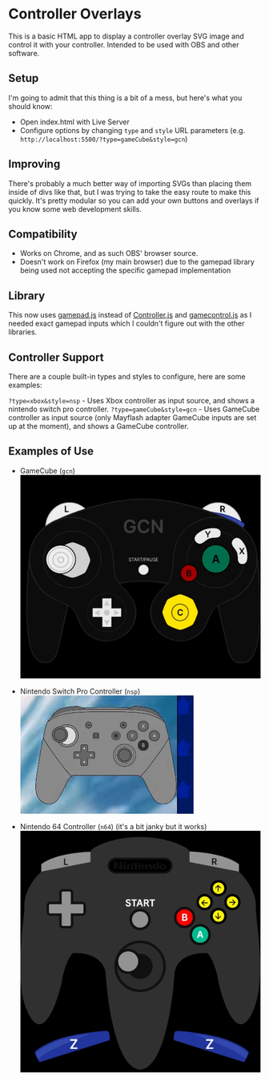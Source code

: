 # Controller Overlays

This is a basic HTML app to display a controller overlay SVG image and control it with your controller. Intended to be used with OBS and other software.

## Setup

I'm going to admit that this thing is a bit of a mess, but here's what you should know:

- Open index.html with Live Server
- Configure options by changing `type` and `style` URL parameters (e.g. `http://localhost:5500/?type=gameCube&style=gcn`)

## Improving

There's probably a much better way of importing SVGs than placing them inside of divs like that, but I was trying to take the easy route to make this quickly. It's pretty modular so you can add your own buttons and overlays if you know some web development skills.

## Compatibility

- Works on Chrome, and as such OBS' browser source.
- Doesn't work on Firefox (my main browser) due to the gamepad library being used not accepting the specific gamepad implementation

## Library

This now uses [gamepad.js](https://github.com/Tom32i/gamepad.js) instead of [Controller.js](https://github.com/samiare/Controller.js) and [gamecontrol.js](https://github.com/alvaromontoro/gamecontroller.js) as I needed exact gamepad inputs which I couldn't figure out with the other libraries.

## Controller Support

There are a couple built-in types and styles to configure, here are some examples:

`?type=xbox&style=nsp` - Uses Xbox controller as input source, and shows a nintendo switch pro controller.
`?type=gameCube&style=gcn` - Uses GameCube controller as input source (only Mayflash adapter GameCube inputs are set up at the moment), and shows a GameCube controller.

## Examples of Use

- GameCube (`gcn`)  
  ![](assets/screenshot_gcn.png)

- Nintendo Switch Pro Controller (`nsp`)    
  ![](assets/screenshot_nsp.png)

- Nintendo 64 Controller (`n64`) (it's a bit janky but it works)
  ![](assets/screenshot_n64.png)